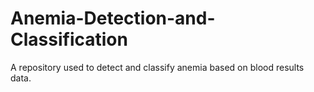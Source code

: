 # Anemia-Detection-and-Classification
A repository used to detect and classify anemia based on blood results data. 
